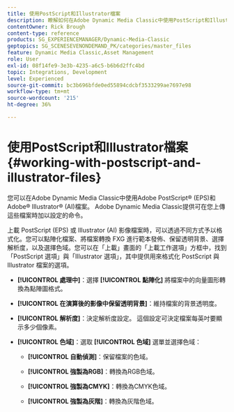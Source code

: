 ```yaml
---
title: 使用PostScript和Illustrator檔案
description: 瞭解如何在Adobe Dynamic Media Classic中使用PostScript和Illustrator檔案。
contentOwner: Rick Brough
content-type: reference
products: SG_EXPERIENCEMANAGER/Dynamic-Media-Classic
geptopics: SG_SCENESEVENONDEMAND_PK/categories/master_files
feature: Dynamic Media Classic,Asset Management
role: User
exl-id: 08f14fe9-3e3b-4235-a6c5-b6b6d2ffc4bd
topic: Integrations, Development
level: Experienced
source-git-commit: bc3b696bfde0ed55894cdcbf3533299ae7697e98
workflow-type: tm+mt
source-wordcount: '215'
ht-degree: 36%

---
```


# 使用PostScript和Illustrator檔案{#working-with-postscript-and-illustrator-files}

您可以在Adobe Dynamic Media Classic中使用Adobe PostScript® (EPS)和Adobe® Illustrator® (AI)檔案。 Adobe Dynamic Media Classic提供可在您上傳這些檔案時加以設定的命令。

上載 PostScript (EPS) 或 Illustrator (AI) 影像檔案時，可以透過不同方式予以格式化。您可以點陣化檔案、將檔案轉換 FXG 進行範本發佈、保留透明背景、選擇解析度，以及選擇色域。您可以在「上載」畫面的「上載工作選項」方框中，找到「PostScript 選項」與「Illustrator 選項」，其中提供用來格式化 PostScript 與 Illustrator 檔案的選項。

* **[!UICONTROL 處理中]**：選擇 **[!UICONTROL 點陣化]** 將檔案中的向量圖形轉換為點陣圖格式。

* **[!UICONTROL 在演算後的影像中保留透明背景]**：維持檔案的背景透明度。

* **[!UICONTROL 解析度]**：決定解析度設定。 這個設定可決定檔案每英吋要顯示多少個像素。

* **[!UICONTROL 色域]**：選取 **[!UICONTROL 色域]** 選單並選擇色域：

   * **[!UICONTROL 自動偵測]**：保留檔案的色域。

   * **[!UICONTROL 強製為RGB]**：轉換為RGB色域。

   * **[!UICONTROL 強製為CMYK]**：轉換為CMYK色域。

   * **[!UICONTROL 強製為灰階]**：轉換為灰階色域。
